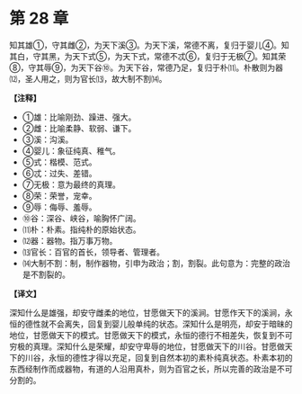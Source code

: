 # 第 28 章

知其雄①，守其雌②，为天下溪③。为天下溪，常德不离，复归于婴儿④。知其白，守其黑，为天下式⑤，为天下式，常德不忒⑥，复归于无极⑦。知其荣⑧，守其辱⑨，为天下谷⑩。为天下谷，常德乃足，复归于朴⑾。朴散则为器⑿，圣人用之，则为官长⒀，故大制不割⒁。

**【注释】**

- ①雄：比喻刚劲、躁进、强大。
- ②雌：比喻柔静、软弱、谦下。
- ③溪：沟溪。
- ④婴儿：象征纯真、稚气。
- ⑤式：楷模、范式。
- ⑥忒：过失、差错。
- ⑦无极：意为最终的真理。
- ⑧荣：荣誉，宠幸。
- ⑨辱：侮辱、羞辱。
- ⑩谷：深谷、峡谷，喻胸怀广阔。
- ⑾朴：朴素。指纯朴的原始状态。
- ⑿器：器物。指万事万物。
- ⒀官长：百官的首长，领导者、管理者。
- ⒁大制不割：制，制作器物，引申为政治；割，割裂。此句意为：完整的政治是不割裂的。

**【译文】**

深知什么是雄强，却安守雌柔的地位，甘愿做天下的溪涧。甘愿作天下的溪涧，永恒的德性就不会离失，回复到婴儿般单纯的状态。深知什么是明亮，却安于暗昧的地位，甘愿做天下的模式。甘愿做天下的模式，永恒的德行不相差失，恢复到不可穷极的真理。深知什么是荣耀，却安守卑辱的地位，甘愿做天下的川谷。甘愿做天下的川谷，永恒的德性才得以充足，回复到自然本初的素朴纯真状态。朴素本初的东西经制作而成器物，有道的人沿用真朴，则为百官之长，所以完善的政治是不可分割的。
